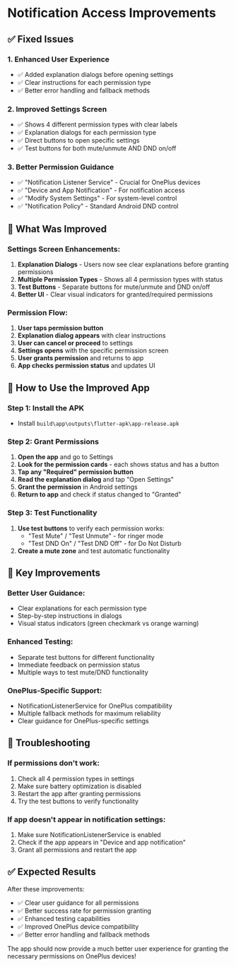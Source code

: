 # Notification Access Improvements

## ✅ Fixed Issues

### 1. **Enhanced User Experience**
- ✅ Added explanation dialogs before opening settings
- ✅ Clear instructions for each permission type
- ✅ Better error handling and fallback methods

### 2. **Improved Settings Screen**
- ✅ Shows 4 different permission types with clear labels
- ✅ Explanation dialogs for each permission type
- ✅ Direct buttons to open specific settings
- ✅ Test buttons for both mute/unmute AND DND on/off

### 3. **Better Permission Guidance**
- ✅ "Notification Listener Service" - Crucial for OnePlus devices
- ✅ "Device and App Notification" - For notification access
- ✅ "Modify System Settings" - For system-level control
- ✅ "Notification Policy" - Standard Android DND control

## 🔧 What Was Improved

### **Settings Screen Enhancements:**
1. **Explanation Dialogs** - Users now see clear explanations before granting permissions
2. **Multiple Permission Types** - Shows all 4 permission types with status
3. **Test Buttons** - Separate buttons for mute/unmute and DND on/off
4. **Better UI** - Clear visual indicators for granted/required permissions

### **Permission Flow:**
1. **User taps permission button**
2. **Explanation dialog appears** with clear instructions
3. **User can cancel or proceed** to settings
4. **Settings opens** with the specific permission screen
5. **User grants permission** and returns to app
6. **App checks permission status** and updates UI

## 📱 How to Use the Improved App

### **Step 1: Install the APK**
- Install `build\app\outputs\flutter-apk\app-release.apk`

### **Step 2: Grant Permissions**
1. **Open the app** and go to Settings
2. **Look for the permission cards** - each shows status and has a button
3. **Tap any "Required" permission button**
4. **Read the explanation dialog** and tap "Open Settings"
5. **Grant the permission** in Android settings
6. **Return to app** and check if status changed to "Granted"

### **Step 3: Test Functionality**
1. **Use test buttons** to verify each permission works:
   - "Test Mute" / "Test Unmute" - for ringer mode
   - "Test DND On" / "Test DND Off" - for Do Not Disturb
2. **Create a mute zone** and test automatic functionality

## 🎯 Key Improvements

### **Better User Guidance:**
- Clear explanations for each permission type
- Step-by-step instructions in dialogs
- Visual status indicators (green checkmark vs orange warning)

### **Enhanced Testing:**
- Separate test buttons for different functionality
- Immediate feedback on permission status
- Multiple ways to test mute/DND functionality

### **OnePlus-Specific Support:**
- NotificationListenerService for OnePlus compatibility
- Multiple fallback methods for maximum reliability
- Clear guidance for OnePlus-specific settings

## 🚨 Troubleshooting

### **If permissions don't work:**
1. Check all 4 permission types in settings
2. Make sure battery optimization is disabled
3. Restart the app after granting permissions
4. Try the test buttons to verify functionality

### **If app doesn't appear in notification settings:**
1. Make sure NotificationListenerService is enabled
2. Check if the app appears in "Device and app notification"
3. Grant all permissions and restart the app

## ✅ Expected Results

After these improvements:
- ✅ Clear user guidance for all permissions
- ✅ Better success rate for permission granting
- ✅ Enhanced testing capabilities
- ✅ Improved OnePlus device compatibility
- ✅ Better error handling and fallback methods

The app should now provide a much better user experience for granting the necessary permissions on OnePlus devices! 